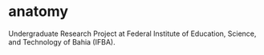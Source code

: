 # anatomy

Undergraduate Research Project at Federal Institute of Education, Science, and Technology of Bahia (IFBA).
